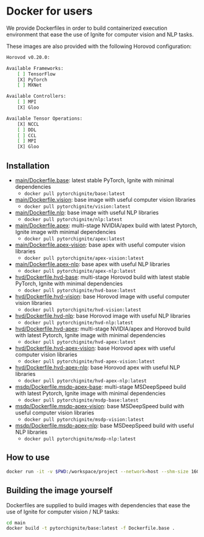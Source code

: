 # Docker for users

We provide Dockerfiles in order to build containerized execution environment that ease the use of Ignite for computer vision and NLP tasks.

These images are also provided with the following Horovod configuration:

```bash
Horovod v0.20.0:

Available Frameworks:
    [ ] TensorFlow
    [X] PyTorch
    [ ] MXNet

Available Controllers:
    [ ] MPI
    [X] Gloo

Available Tensor Operations:
    [X] NCCL
    [ ] DDL
    [ ] CCL
    [ ] MPI
    [X] Gloo
```

## Installation

- [main/Dockerfile.base](main/Dockerfile.base): latest stable PyTorch, Ignite with minimal dependencies
  - `docker pull pytorchignite/base:latest`
- [main/Dockerfile.vision](main/Dockerfile.vision): base image with useful computer vision libraries
  - `docker pull pytorchignite/vision:latest`
- [main/Dockerfile.nlp](main/Dockerfile.nlp): base image with useful NLP libraries
  - `docker pull pytorchignite/nlp:latest`
- [main/Dockerfile.apex](main/Dockerfile.apex): multi-stage NVIDIA/apex build with latest Pytorch, Ignite image with minimal dependencies
  - `docker pull pytorchignite/apex:latest`
- [main/Dockerfile.apex-vision](main/Dockerfile.nlp): base apex with useful computer vision libraries
  - `docker pull pytorchignite/apex-vision:latest`
- [main/Dockerfile.apex-nlp](main/Dockerfile.nlp): base apex with useful NLP libraries
  - `docker pull pytorchignite/apex-nlp:latest`
- [hvd/Dockerfile.hvd-base](hvd/Dockerfile.hvd-base): multi-stage Horovod build with latest stable PyTorch, Ignite with minimal dependencies
  - `docker pull pytorchignite/hvd-base:latest`
- [hvd/Dockerfile.hvd-vision](hvd/Dockerfile.hvd-vision): base Horovod image with useful computer vision libraries
  - `docker pull pytorchignite/hvd-vision:latest`
- [hvd/Dockerfile.hvd-nlp](hvd/Dockerfile.hvd-nlp): base Horovod image with useful NLP libraries
  - `docker pull pytorchignite/hvd-nlp:latest`
- [hvd/Dockerfile.hvd-apex](hvd/Dockerfile.hvd-apex): multi-stage NVIDIA/apex and Horovod build with latest Pytorch, Ignite image with minimal dependencies
  - `docker pull pytorchignite/hvd-apex:latest`
- [hvd/Dockerfile.hvd-apex-vision](hvd/Dockerfile.hvd-apex-vision): base Horovod apex with useful computer vision libraries
  - `docker pull pytorchignite/hvd-apex-vision:latest`
- [hvd/Dockerfile.hvd-apex-nlp](hvd/Dockerfile.hvd-apex-nlp): base Horovod apex with useful NLP libraries
  - `docker pull pytorchignite/hvd-apex-nlp:latest`
- [msdp/Dockerfile.msdp-apex-base](msdp/Dockerfile.msdp-apex-base): multi-stage MSDeepSpeed build with latest Pytorch, Ignite image with minimal dependencies
  - `docker pull pytorchignite/msdp-base:latest`
- [msdp/Dockerfile.msdp-apex-vision](msdp/Dockerfile.msdp-apex-vision): base MSDeepSpeed build with useful computer vision libraries
  - `docker pull pytorchignite/msdp-vision:latest`
- [msdp/Dockerfile.msdp-apex-nlp](msdp/Dockerfile.msdp-apex-nlp): base MSDeepSpeed build with useful NLP libraries
  - `docker pull pytorchignite/msdp-nlp:latest`

## How to use

```bash
docker run -it -v $PWD:/workspace/project --network=host --shm-size 16G pytorchignite/base:latest -c /bin/bash
```

## Building the image yourself

Dockerfiles are supplied to build images with dependencies that ease the use of Ignite for computer vision / NLP tasks:

```bash
cd main
docker build -t pytorchignite/base:latest -f Dockerfile.base .
```
